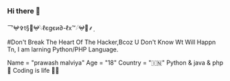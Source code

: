 ### Hi there 👋

<!--
**LEGEND-LX/LEGEND-lx** is a ✨ _special_ ✨ repository because its `README.md` (this file) appears on your GitHub profile.

Here are some ideas to get you started:

- 🔭 I’m currently working on ... PYTHON 
- 🌱 I’m currently learning ... PYTHON & PHP & JAVA 
- 👯 I’m looking to collaborate on ...
- 🤔 I’m looking for help with ... LEGEND-OS
- 💬 Ask me about ...
- 📫 How to reach me: ...
- 😄 Pronouns: ...
- ⚡ Fun fact: ...


-->乛𖤍✞︎t§🔱𖤍𓆩ℓєgєи∂-ℓx™𓆪𖤍🔱⸙‌ٖٖٖ
#Don't Break The Heart Of The Hacker,Bcoz U Don't Know Wt Will Happn Tn,
I am larning Python/PHP Language.




Name = "prawash malviya"
Age = "18"
Country = "🇮🇳"
Python & java & php  💖
Coding is life 💝🖤

